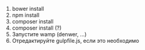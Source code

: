 1. bower install 
2. npm install
3. composer install
4. composer install (?)
5. Запустите wamp (denwer, ...)
6. Отредактируйте gulpfile.js, если это необходимо
